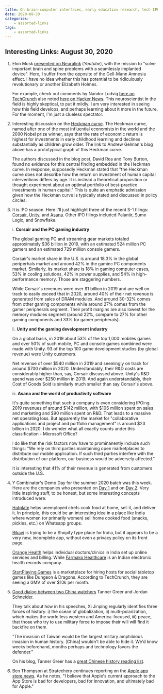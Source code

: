 ```yaml
---
title: On brain-computer interfaces, early education research, tech IPOs and startups, and understanding China 
date: 2020-08-30
categories:
    - assorted-links
tags:
    - assorted-links
---
```


## Interesting Links: August 30, 2020

1. Elon Musk [presented on Neuralink](https://www.youtube.com/watch?v=DVvmgjBL74w) (*Youtube*), with the mission to "solve important brain and spine problems with a seamlessly implanted device". Here, I suffer from the opposite of the Gell-Mann Amnesia effect. I have no idea whether this has potential to be ridiculously revolutionary or another Elizabeth Holmes.

    For example, check out comments by Nandor Ludvig [here on TechCrunch](https://techcrunch.com/2020/08/28/watch-elon-musks-neuralink-brain-computer-interface-progress-update-live/) also noted [here on Hacker News](https://news.ycombinator.com/item?id=24312162).  This neuroscientist in the field is highly skeptical, to put it mildly. I am very interested in seeing how this field develops, and perhaps learning about it more in the future. For the moment, I'm just a clueless spectator.

2. Interesting discussion on the [Heckman curve](https://statmodeling.stat.columbia.edu/2020/08/12/heckman-curve-update-update/). The Heckman curve, named after one of the most influential economists in the world and the 2000 Nobel prize winner, says that the rate of economic return is highest for investments in early childhood learning and declines substantially as children grow older. The link to Andrew Gelman's blog above has a prototypical graph of this Heckman curve.

    The authors discussed in the blog post, David Rea and Tony Burton, found no evidence for this central finding embedded in the Heckman curve. In response, supposedly Heckman stated that "the Heckman curve does not describe how the return on investment of human capital interventions differs by age. It is instead a theoretical proposition or thought experiment about an optimal portfolio of best-practice investments in human capital." This is quite an emphatic admission given how the Heckman curve is typically stated and discussed in policy circles.

3. It is IPO season. Here I'll just highlight three of the recent S-1 filings: [Corsair](https://www.sec.gov/Archives/edgar/data/1743759/000119312520227100/d507744ds1.htm), [Unity](https://www.sec.gov/Archives/edgar/data/1810806/000119312520227862/d908875ds1.htm), and [Asana](https://www.sec.gov/Archives/edgar/data/1477720/000119312520228462/d855753ds1.htm). Other IPO filings included Palantir, Sumo Logic, and Snowflake.
    
    i. **Corsair and the PC gaming industry**

    The global gaming PC and streaming gear markets totaled approximately $36 billion in 2019, with an estimated 524 million PC gamers and an estimated 729 million console gamers.

    Corsair's market share in the U.S. is around 18.3% in the global periperhals market and around 42% in the gaminc PC components market. Similarly, its market share is 18% in gaming computer cases, 53% in cooling solutions, 42% in power supplies, and 54% in high-performance memory. Those are staggering numbers.

    While Corsair's revenues were over $1 billion in 2019 and are well on track to easily exceed that in 2020, around 40% of their net revenue is generated from sales of DRAM modules. And around 30-32% comes from other gaming components while around 27% comes from the gamer peripherals segment. Their profit margins are also lowest for the memory modules segment (around 22%, compare to 27% for other gaming components and 33% for gamer peripherals).

    ii. **Unity and the gaming development industry**

    On a global basis, in 2019 about 53% of the top 1,000 mobiles games and over 50% of such mobile, PC and console games combined were made with Unity. 93 of the top 100 game development studios (by global revenue) were Unity customers.

    Net revenue of over $540 million in 2019 and seemingly on track for around $700 million in 2020. Understandably, their R&D costs are considerably higher than, say, Corsair discussed above. Unity's R&D spend was over $250 million in 2019. And again understandably, their Cost of Goods Sold is similarly much smaller than say Corsair's above.

    iii. **Asana and the world of productivity software**

    It's quite something that such a company is even considering IPOing. 2019 revenues of around $142 million, with $106 million spent on sales and marketing and $90 million spent on R&D. That leads to a massive net operating loss. But apparently the market for "collaborative applications and project and portfolio management" is around $23 billion in 2020. I do wonder what all exactly counts under this classification - Microsoft Office?

    I do like that the risk factors now have to prominanently include such things: "We rely on third parties maintaining open marketplaces to distribute our mobile application. If such third parties interfere with the distribution of our platform, our business would be adversely affected."

    It is interesting that 41% of their revenue is generated from customers outside the U.S.

4. Y Combinator's Demo Day for the summer 2020 batch was this week.  Here are the companies who presented on [Day 1](https://techcrunch.com/2020/08/24/here-are-the-98-companies-from-y-combinators-summer-2020-demo-day-1/) and on [Day 2](https://techcrunch.com/2020/08/25/here-are-the-94-companies-from-y-combinators-summer-2020-demo-day-2/).  Very little inspiring stuff, to be honest, but some interesting concepts introduced were:
    
    [Hotplate](https://www.hotplate.com/) helps unemployed chefs cook food at home, sell it, and deliver it. In principle, this could be an interesting idea in a place like India where women (or primarily women) sell home cooked food (snacks, pickles, etc.) on Whatsapp groups.
    
    [Bikayi](https://app.bikayi.com/) is trying to be a Shopify type place for India, but it appears to be a very new, incomplete app, without even a privacy policy on its front page.
    
    [Orange Health](https://www.orangehealth.in/) helps individual doctors/clinics in India set up online services and billing. While [Farmako Healthcare](https://farmako.in/) is an Indian electronic health records company.

    [StartPlaying.Games](https://startplaying.games/) is a marketplace for hiring hosts for social tabletop games like Dungeon & Dragons. According to TechCrunch, they are seeing a GMV of over $10k per month.

5. [Good dialog between two China watchers](https://chinatalk.substack.com/p/scholarstage-on-war-in-taiwan-china) Tanner Greer and Jordan Schneider.
    
    They talk about how in his speeches, Xi Jinping regularly identifies three forces of history: i) the ocean of globalization, ii) multi-polarization, which makes the world less western and America-focused, iii) peace, that those who try to use military force to impose their will will find it backfire on them.
    
    "The invasion of Taiwan would be the largest military amphibious invasion in human history. [China] wouldn't be able to hide it. We'd know weeks beforehand, months perhaps and technology favors the defender."

    On his blog, Tanner Greer has a [great Chinese history reading list](https://scholars-stage.blogspot.com/2018/12/what-to-read-to-get-into-chinese-history.html).

6. Ben Thompson at Stratechery continues reporting on the [Apple app store news](https://stratechery.com/2020/rethinking-the-app-store/). As he notes, "I believe that Apple's current approach to the App Store is bad for developers, bad for innovation, and ultimately bad for Apple."